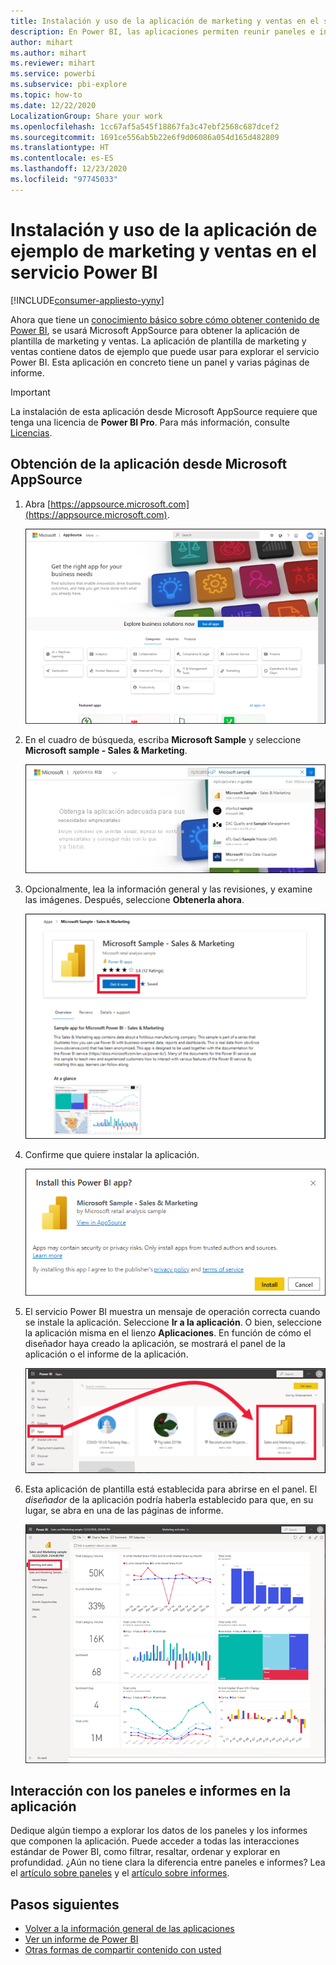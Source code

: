 ```yaml
---
title: Instalación y uso de la aplicación de marketing y ventas en el servicio Power BI
description: En Power BI, las aplicaciones permiten reunir paneles e informes relacionados en un solo lugar. Instale la aplicación de marketing y ventas desde AppSource de Power BI.
author: mihart
ms.author: mihart
ms.reviewer: mihart
ms.service: powerbi
ms.subservice: pbi-explore
ms.topic: how-to
ms.date: 12/22/2020
LocalizationGroup: Share your work
ms.openlocfilehash: 1cc67af5a545f18867fa3c47ebf2568c687dcef2
ms.sourcegitcommit: 1691ce556ab5b22e6f9d06086a054d165d482809
ms.translationtype: HT
ms.contentlocale: es-ES
ms.lasthandoff: 12/23/2020
ms.locfileid: "97745033"
---
```

# <a name="install-and-use-the-sample-sales-and-marketing-app-in-the-power-bi-service"></a>Instalación y uso de la aplicación de ejemplo de marketing y ventas en el servicio Power BI

[!INCLUDE[consumer-appliesto-yyny](../includes/consumer-appliesto-yyny.md)]

Ahora que tiene un [conocimiento básico sobre cómo obtener contenido de Power BI](end-user-app-view.md), se usará Microsoft AppSource para obtener la aplicación de plantilla de marketing y ventas. La aplicación de plantilla de marketing y ventas contiene datos de ejemplo que puede usar para explorar el servicio Power BI. Esta aplicación en concreto tiene un panel y varias páginas de informe. 

> [!IMPORTANT]
> La instalación de esta aplicación desde Microsoft AppSource requiere que tenga una licencia de **Power BI Pro**.  Para más información, consulte [Licencias](end-user-license.md).

## <a name="get-the-app-from-microsoft-appsource"></a>Obtención de la aplicación desde Microsoft AppSource

1. Abra [https://appsource.microsoft.com](https://appsource.microsoft.com).

   ![Apertura del sitio de AppSource  ](./media/end-user-app-marketing/power-bi-appsource-start.png)

1. En el cuadro de búsqueda, escriba **Microsoft Sample** y seleccione **Microsoft sample - Sales & Marketing**. 

    ![Obtener aplicaciones  ](./media/end-user-app-marketing/power-bi-appsource-search.png)

1. Opcionalmente, lea la información general y las revisiones, y examine las imágenes.  Después, seleccione **Obtenerla ahora**.

   ![Anuncio de aplicación en AppSource](./media/end-user-app-marketing/power-bi-app-offer.png)

1. Confirme que quiere instalar la aplicación.

   ![¿Instalar esta aplicación?](./media/end-user-app-marketing/power-bi-install-confirm.png)

5. El servicio Power BI muestra un mensaje de operación correcta cuando se instale la aplicación. Seleccione **Ir a la aplicación**. O bien, seleccione la aplicación misma en el lienzo **Aplicaciones**. En función de cómo el diseñador haya creado la aplicación, se mostrará el panel de la aplicación o el informe de la aplicación.


    ![Aplicaciones de Power BI](./media/end-user-app-marketing/power-bi-marketing.png)

7.  Esta aplicación de plantilla está establecida para abrirse en el panel. El *diseñador* de la aplicación podría haberla establecido para que, en su lugar, se abra en una de las páginas de informe.  

    ![Captura de pantalla que muestra un panel de la aplicación.](./media/end-user-app-marketing/power-bi-dashboard.png)




## <a name="interact-with-the-dashboards-and-reports-in-the-app"></a>Interacción con los paneles e informes en la aplicación
Dedique algún tiempo a explorar los datos de los paneles y los informes que componen la aplicación. Puede acceder a todas las interacciones estándar de Power BI, como filtrar, resaltar, ordenar y explorar en profundidad.  ¿Aún no tiene clara la diferencia entre paneles e informes?  Lea el [artículo sobre paneles](end-user-dashboards.md) y el [artículo sobre informes](end-user-reports.md).  




## <a name="next-steps"></a>Pasos siguientes
* [Volver a la información general de las aplicaciones](end-user-apps.md)    
* [Ver un informe de Power BI](end-user-report-open.md)    
* [Otras formas de compartir contenido con usted](end-user-shared-with-me.md)
